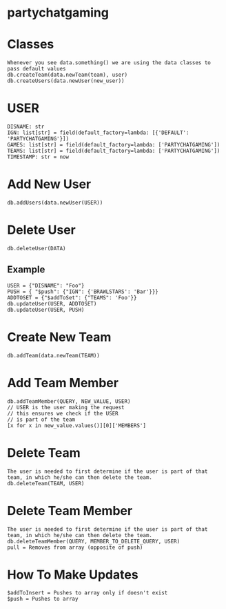 # partychatgaming

# Classes 
    Whenever you see data.something() we are using the data classes to pass default values
    db.createTeam(data.newTeam(team), user)
    db.createUsers(data.newUser(new_user))

# USER
    DISNAME: str
    IGN: list[str] = field(default_factory=lambda: [{'DEFAULT': 'PARTYCHATGAMING'}])
    GAMES: list[str] = field(default_factory=lambda: ['PARTYCHATGAMING'])
    TEAMS: list[str] = field(default_factory=lambda: ['PARTYCHATGAMING'])
    TIMESTAMP: str = now

# Add New User
    db.addUsers(data.newUser(USER))

# Delete User
    db.deleteUser(DATA)

## Example
    USER = {"DISNAME": "Foo"}
    PUSH = { "$push": {"IGN": {'BRAWLSTARS': 'Bar'}}}
    ADDTOSET = {"$addToSet": {"TEAMS": 'Foo'}}
    db.updateUser(USER, ADDTOSET)
    db.updateUser(USER, PUSH)


# Create New Team
    db.addTeam(data.newTeam(TEAM))

# Add Team Member
    db.addTeamMember(QUERY, NEW_VALUE, USER)
    // USER is the user making the request
    // this ensures we check if the USER
    // is part of the team
    [x for x in new_value.values()][0]['MEMBERS']

# Delete Team
    The user is needed to first determine if the user is part of that team, in which he/she can then delete the team.
    db.deleteTeam(TEAM, USER)

# Delete Team Member
    The user is needed to first determine if the user is part of that team, in which he/she can then delete the team.
    db.deleteTeamMember(QUERY, MEMBER_TO_DELETE_QUERY, USER)
    pull = Removes from array (opposite of push)


# How To Make Updates
    $addToInsert = Pushes to array only if doesn't exist
    $push = Pushes to array